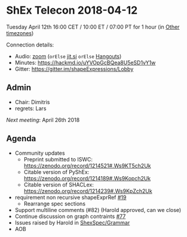 # ShEx Telecon 2018-04-12

Tuesday April 12th 16:00 CET / 10:00 ET / 07:00 PT for 1 hour (in [Other timezones](https://www.timeanddate.com/worldclock/fixedtime.html?msg=ShEx+CG&iso=20180412T16&p1=195&ah=1))

Connection details:

* Audio: [zoom](https://zoom.us/j/441496948) (`orElse` [jit.si](https://meet.jit.si/ShEx) `orElse` [Hangouts](http://tinyurl.com/ShEx-hangouts))
* Minutes: https://hackmd.io/uYVOpGcBQea8U5eSD1vY1w
* Gitter: https://gitter.im/shapeExpressions/Lobby

## Admin

 * Chair: Dimitris
 * regrets: Lars

*Next meeting*: April 26th 2018

## Agenda
 * Community updates 
   * Preprint submitted to ISWC: https://zenodo.org/record/1214521#.Ws9KT5ch2Uk
   * Citable version of PyShEx: https://zenodo.org/record/1214189#.Ws9Kopch2Uk
   * Citable version of SHACLex: https://zenodo.org/record/1214239#.Ws9KpZch2Uk
 * requirement non recursive shapeExprRef [#19](https://github.com/shexSpec/spec/pull/19)
   * Rearrange spec sections
 * Support multiline comments (#82) (Harold approved, can we close)
 * Continue discussion on graph contraints [#77](https://github.com/shexSpec/shex/issues/77)
 * Issues raised by Harold in [ShexSpec/Grammar](https://github.com/shexSpec/grammar/issues)
 * AOB 
